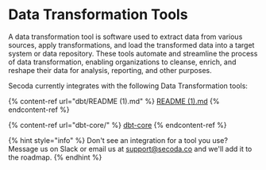 # Data Transformation Tools

A data transformation tool is software used to extract data from various sources, apply transformations, and load the transformed data into a target system or data repository. These tools automate and streamline the process of data transformation, enabling organizations to cleanse, enrich, and reshape their data for analysis, reporting, and other purposes.

Secoda currently integrates with the following Data Transformation tools:

{% content-ref url="dbt/README (1).md" %}
[README (1).md](<dbt/README (1).md>)
{% endcontent-ref %}

{% content-ref url="dbt-core/" %}
[dbt-core](dbt-core/)
{% endcontent-ref %}

{% hint style="info" %}
Don't see an integration for a tool you use? Message us on Slack or email us at support@secoda.co and we'll add it to the roadmap.
{% endhint %}
